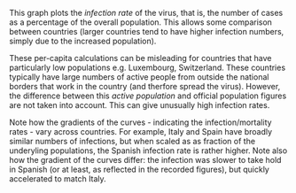 This graph plots the *infection rate* of the virus, that is, the number of cases as a percentage of the overall population. This allows some comparison between countries (larger countries tend to have higher infection numbers, simply due to the increased population).

These per-capita calculations can be misleading for countries that have particularly low populations e.g. Luxembourg, Switzerland. These countries typically have large numbers of active people from outside the national borders that work in the country (and therfore spread the virus). However, the difference between this *active population* and official population figures are not taken into account. This can give unusually high infection rates.

Note how the gradients of the curves - indicating the infection/mortality rates - vary across countries. For example, Italy and Spain have broadly similar numbers of infections, but when scaled as as fraction of the underyling populations, the Spanish infection rate is rather higher. Note also how the gradient of the curves differ: the infection was slower to take hold in Spanish (or at least, as reflected in the recorded figures), but quickly accelerated to match Italy.

